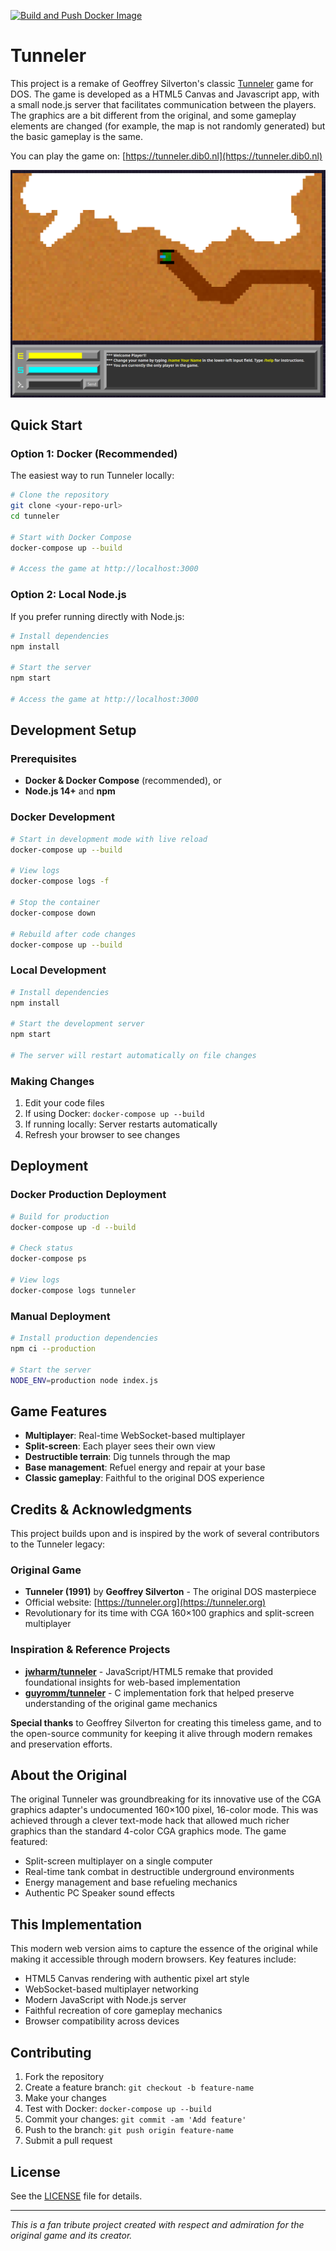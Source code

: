 [![Build and Push Docker Image](https://github.com/dib0/tunneler/actions/workflows/docker-build.yml/badge.svg)](https://github.com/dib0/tunneler/actions/workflows/docker-build.yml)

# Tunneler

This project is a remake of Geoffrey Silverton's classic [Tunneler](https://tunneler.org) game for DOS. The game is developed as a HTML5 Canvas and Javascript app, with a small node.js server that facilitates communication between the players. The graphics are a bit different from the original, and some gameplay elements are changed (for example, the map is not randomly generated) but the basic gameplay is the same.

You can play the game on: [https://tunneler.dib0.nl](https://tunneler.dib0.nl)

![screenshot](screenshot.png)

## Quick Start

### Option 1: Docker (Recommended)
The easiest way to run Tunneler locally:

```bash
# Clone the repository
git clone <your-repo-url>
cd tunneler

# Start with Docker Compose
docker-compose up --build

# Access the game at http://localhost:3000
```

### Option 2: Local Node.js
If you prefer running directly with Node.js:

```bash
# Install dependencies
npm install

# Start the server
npm start

# Access the game at http://localhost:3000
```

## Development Setup

### Prerequisites
- **Docker & Docker Compose** (recommended), or
- **Node.js 14+** and **npm**

### Docker Development
```bash
# Start in development mode with live reload
docker-compose up --build

# View logs
docker-compose logs -f

# Stop the container
docker-compose down

# Rebuild after code changes
docker-compose up --build
```

### Local Development
```bash
# Install dependencies
npm install

# Start the development server
npm start

# The server will restart automatically on file changes
```

### Making Changes
1. Edit your code files
2. If using Docker: `docker-compose up --build`
3. If running locally: Server restarts automatically
4. Refresh your browser to see changes

## Deployment

### Docker Production Deployment
```bash
# Build for production
docker-compose up -d --build

# Check status
docker-compose ps

# View logs
docker-compose logs tunneler
```

### Manual Deployment
```bash
# Install production dependencies
npm ci --production

# Start the server
NODE_ENV=production node index.js
```

## Game Features

- **Multiplayer**: Real-time WebSocket-based multiplayer
- **Split-screen**: Each player sees their own view
- **Destructible terrain**: Dig tunnels through the map
- **Base management**: Refuel energy and repair at your base
- **Classic gameplay**: Faithful to the original DOS experience

## Credits & Acknowledgments

This project builds upon and is inspired by the work of several contributors to the Tunneler legacy:

### Original Game
- **Tunneler (1991)** by **Geoffrey Silverton** - The original DOS masterpiece
- Official website: [https://tunneler.org](https://tunneler.org)
- Revolutionary for its time with CGA 160×100 graphics and split-screen multiplayer

### Inspiration & Reference Projects
- **[jwharm/tunneler](https://github.com/jwharm/tunneler)** - JavaScript/HTML5 remake that provided foundational insights for web-based implementation
- **[guyromm/tunneler](https://github.com/guyromm/tunneler/tree/master/src)** - C implementation fork that helped preserve understanding of the original game mechanics

**Special thanks** to Geoffrey Silverton for creating this timeless game, and to the open-source community for keeping it alive through modern remakes and preservation efforts.

## About the Original

The original Tunneler was groundbreaking for its innovative use of the CGA graphics adapter's undocumented 160×100 pixel, 16-color mode. This was achieved through a clever text-mode hack that allowed much richer graphics than the standard 4-color CGA graphics mode. The game featured:

- Split-screen multiplayer on a single computer
- Real-time tank combat in destructible underground environments
- Energy management and base refueling mechanics
- Authentic PC Speaker sound effects

## This Implementation

This modern web version aims to capture the essence of the original while making it accessible through modern browsers. Key features include:

- HTML5 Canvas rendering with authentic pixel art style
- WebSocket-based multiplayer networking
- Modern JavaScript with Node.js server
- Faithful recreation of core gameplay mechanics
- Browser compatibility across devices

## Contributing

1. Fork the repository
2. Create a feature branch: `git checkout -b feature-name`
3. Make your changes
4. Test with Docker: `docker-compose up --build`
5. Commit your changes: `git commit -am 'Add feature'`
6. Push to the branch: `git push origin feature-name`
7. Submit a pull request

## License

See the [LICENSE](LICENSE) file for details.

---

*This is a fan tribute project created with respect and admiration for the original game and its creator.*
